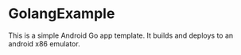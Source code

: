 GolangExample
=============

This is a simple Android Go app template.  It builds and deploys to an android x86 emulator.
